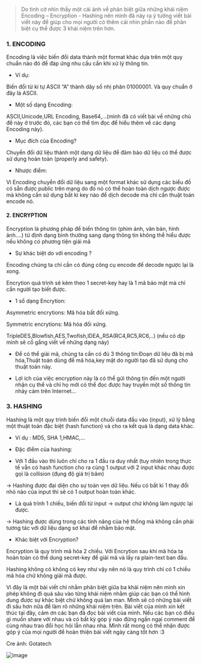 > Do tình cờ nhìn thấy một cái ảnh về phân biệt giữa những khái niệm Encoding – Encryption - Hashing nên mình đã nảy ra ý tưởng viết bài viết này để giúp cho mọi người có thêm cái nhìn phần nào để phân biệt cụ thể được 3 khái niệm trên hơn.

### 1. ENCODING 

Encoding là việc biến đổi data thành một format khác dựa trên một quy chuẩn nào đó để đáp ứng nhu cầu cần khi xử lý thông tin.

- Ví dụ:

Biến đổi từ kí tự ASCII “A” thành dãy số nhị phân 01000001. Và quy chuẩn ở đây là ASCII.

- Một số dạng Encoding:

ASCII,Unicode,URL Encoding, Base64,…(mình đã có viết bài về những chủ đề này ở trước đó, các bạn có thể tìm đọc để hiểu thêm về các dạng Encoding này).

- Mục đích của Encoding?

Chuyển đổi dữ liệu thành một dạng dữ liệu để đảm bảo dữ liệu có thể được sử dụng hoàn toàn (properly and safety).

- Nhược điểm:

Vì Encoding chuyển đổi dữ liệu sang một format khác sử dụng các biểu đồ có sẵn được public trên mạng do đó nó có thể hoàn toàn dịch ngược được mà không cần sử dụng bất kì key nào để dịch decode mà chỉ cần thuật toán encode nó.

#### 2. ENCRYPTION 

Encryption là phương pháp để biến thông tin (phim ảnh, văn bản, hình ảnh….) từ định dạng bình thường sang dạng thông tin không thể hiểu được nếu không có phương tiện giải mã

- Sự khác biệt do với encoding ?

Encoding chúng ta chỉ cần có đúng công cụ encode để decode ngược lại là xong.

Encrytion quá trình sẽ kèm theo 1 secret-key hay là 1 mã bảo mật mà chỉ cần người tạo biết được.

- 1 số dạng Encrytion:

Asymmetric encrytions: Mã hóa bất đối xứng.

Symmetric encrytions: Mã hóa đối xứng.

TripleDES,Blowfish,AES,Twofish,IDEA,,RSA(RC4,RC5,RC6,..) (nếu có dịp mình sẽ cố gắng viết về những dạng này)

- Để có thể giải mã, chúng ta cần có đủ 3 thông tin:Đoạn dữ liệu đã bị mã hóa,Thuật toán dùng để mã hóa,key mật do người tạo đã sử dụng cho thuật toán này.

- Lợi ích của việc encryption này là có thể gửi thông tin đến một người nhận cụ thể và chỉ họ mới có thể đọc được hay truyền một số thông tin nhảy cảm trên Internet…

### 3. HASHING

Hashing là một quy trình biến đổi một chuỗi data đầu vào (input), xử lý bằng một thuật toán đặc biệt (hash function) và cho ra kết quả là dạng data khác.

- Ví dụ : MD5, SHA 1,HMAC,...

- Đặc điểm của hashing:

+ Với 1 đầu vào thì luôn chỉ cho ra 1 đầu ra duy nhất (tuy nhiên trong thực tế vẫn có hash function cho ra cùng 1 output với 2 input khác nhau được gọi là collision (đụng độ giá trị băm)

-> Hashing được đại diện cho sự toàn vẹn dữ liệu. Nếu có bất kì 1 thay đổi nhỏ nào của input thì sẽ có 1 output hoàn toàn khác.

+ Là quá trình 1 chiều, biến đổi từ input -> output chứ không làm ngược lại được.

-> Hashing được dùng trong các tính năng của hệ thống mà không cần phải tương tác với dữ liệu dạng sơ khai để nhằm bảo mật.

- Khác biệt với Encryption?

Encryption là quy trình mã hóa 2 chiều. Với Encrytion sau khi mã hóa ta hoàn toàn có thể dung secret-key để giải mã và lấy ra plain-text ban đầu.

Hashing không có không có key như vậy nên nó là quy trình chỉ có 1 chiều mã hóa chữ không giải mã được.

Vì đây là một bài viết chỉ nhằm phân biệt giữa ba khái niệm nên mình xin phép không đi quá sâu vào từng khái niệm nhằm giúp các bạn có thể hình dung được sự khác biệt chứ không quá lan man. Mình sẽ có những bài viết đi sâu hơn nữa để làm rõ những khái niệm trên. Bài viết của mình xin kết thúc tại đây, cảm ơn các bạn đã đọc bài viết của mình. Nếu các bạn có điều gì muốn share với nhau và có bất kỳ góp ý nào đừng ngần ngại comment để cùng nhau trao đổi học hỏi lẫn nhau nha. Mình rất mong có thể nhận được góp ý của mọi người để hoàn thiện bài viết ngày càng tốt hơn :3

Cre ảnh: Gotatech 

![image](https://github.com/yeuubonn2k4/BASIC_OF_CYBER/assets/161863346/54d6e0e5-19a6-4993-b797-6a50463c83ed)

